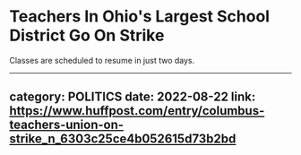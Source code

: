 # Teachers In Ohio's Largest School District Go On Strike

Classes are scheduled to resume in just two days.

---
category: POLITICS
date: 2022-08-22
link: https://www.huffpost.com/entry/columbus-teachers-union-on-strike_n_6303c25ce4b052615d73b2bd
---
